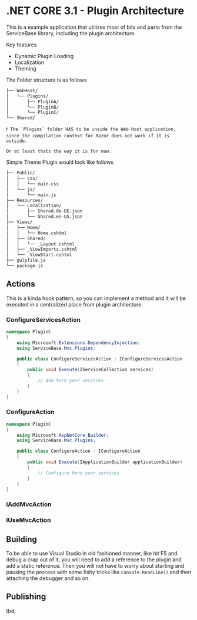 
# .NET CORE 3.1 - Plugin Architecture

This is a example application that utilizes most of bits and parts from the ServiceBase library, including the plugin architecture.


Key features

- Dynamic Plugin Loading
- Localization
- Theming


The Folder structure is as follows

```txt
├── WebHost/
│   └── Plugins/
│       ├── PluginA/
│       └── PluginB/
│       └── PluginC/
└── Shared/
```

    ❗ The `Plugins` folder HAS to be inside the Web Host application, since the compilation context for Razor does not work if it is outside.

    Or at least thats the way it is for now.


Simple Theme Plugin would look like follows

```txt
├── Public/
│   ├── css/
│   │   └── main.css
│   └── js/
│       └── main.js
├── Resources/
│   └── Localization/
│       ├── Shared.de-DE.json
│       └── Shared.en-US.json
├── Views/
│   ├── Home/
│   │   └── Home.cshtml
│   ├── Shared/
│   │   └── _Layout.cshtml
│   ├── _ViewImports.cshtml
│   └── _ViewStart.cshtml
├── gulpfile.js
└── package.js
```

## Actions

This is a kinda hook pattern, so you can implement a method and it will be executed in a centralized place from plugin architecture.

### ConfigureServicesAction
```csharp
namespace PluginC
{
    using Microsoft.Extensions.DependencyInjection;
    using ServiceBase.Mvc.Plugins;

    public class ConfigureServicesAction : IConfigureServicesAction
    {
        public void Execute(IServiceCollection services)
        {
            // Add here your services
        }
    }
}
```

### ConfigureAction

```csharp
namespace PluginC
{
    using Microsoft.AspNetCore.Builder;
    using ServiceBase.Mvc.Plugins;

    public class ConfigureAction : IConfigureAction
    {
        public void Execute(IApplicationBuilder applicationBuilder)
        {
            // Configure here your services
        }
    }
}
```

### IAddMvcAction

### IUseMvcAction


## Building

To be able to use Visual Studio in old fashioned manner, like hit F5 and debug a crap out of it, you will need to add a reference to the plugin and add a static reference. Then you will not have to worry about starting and pausing the process with some fishy tricks like `Console.ReadLine()` and then attaching the debugger and so on.

## Publishing

tbd;